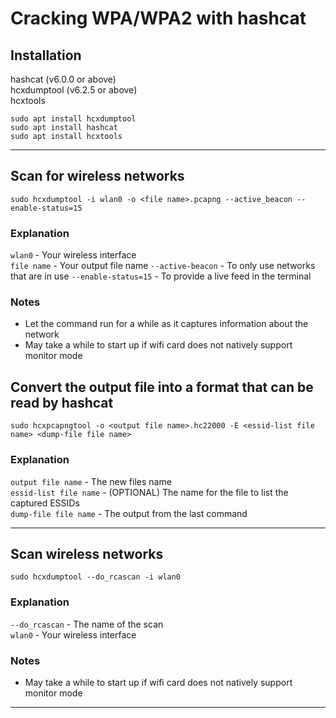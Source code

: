 # Cracking WPA/WPA2 with hashcat

## Installation

hashcat (v6.0.0 or above)<br>
hcxdumptool (v6.2.5 or above)<br>
hcxtools
```
sudo apt install hcxdumptool
sudo apt install hashcat
sudo apt install hcxtools
```

---

## Scan for wireless networks

```
sudo hcxdumptool -i wlan0 -o <file name>.pcapng --active_beacon --enable-status=15
```

### Explanation

`wlan0` - Your wireless interface<br>
`file name` - Your output file name
`--active-beacon` - To only use networks that are in use
`--enable-status=15` - To provide a live feed in the terminal

### Notes

* Let the command run for a while as it captures information about the network
* May take a while to start up if wifi card does not natively support monitor mode

## Convert the output file into a format that can be read by hashcat

```
sudo hcxpcapngtool -o <output file name>.hc22000 -E <essid-list file name> <dump-file file name>
```

### Explanation
`output file name` - The new files name<br>
`essid-list file name` - (OPTIONAL) The name for the file to list the captured ESSIDs<br>
`dump-file file name` - The output from the last command

---

## Scan wireless networks

```
sudo hcxdumptool --do_rcascan -i wlan0
```

### Explanation
`--do_rcascan` - The name of the scan<br>
`wlan0` - Your wireless interface

### Notes
* May take a while to start up if wifi card does not natively support monitor mode

---

